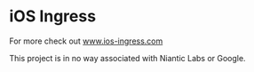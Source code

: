 iOS Ingress
===========

For more check out www.ios-ingress.com

This project is in no way associated with Niantic Labs or Google.
